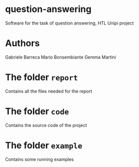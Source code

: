 # question-answering
Software for the task of question answering, HTL Unipi project

# Authors
Gabriele Barreca
Mario Bonsembiante
Gemma Martini

# The folder ```report```
Contains all the files needed for the report

# The folder ```code```
Contains the source code of the project

# The folder ```example```
Contains some running examples
